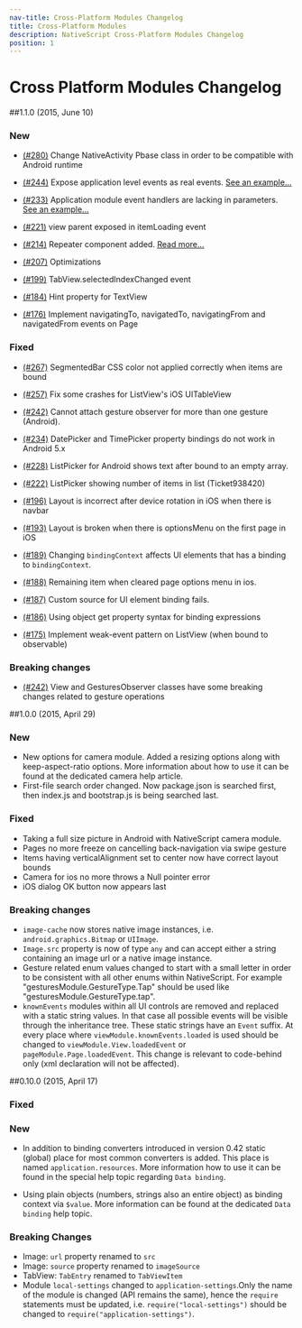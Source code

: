 ```yaml
---
nav-title: Cross-Platform Modules Changelog
title: Cross-Platform Modules
description: NativeScript Cross-Platform Modules Changelog
position: 1
---
```


Cross Platform Modules Changelog
==============================

##1.1.0 (2015, June 10)

### New
- [(#280)](https://github.com/NativeScript/NativeScript/issues/280) Change NativeActivity Pbase class in order to be compatible with Android runtime

- [(#244)](https://github.com/NativeScript/NativeScript/issues/244) Expose application level events as real events. [See an example...](https://github.com/NativeScript/NativeScript/blob/master/apps/tests/app/app.ts)

- [(#233)](https://github.com/NativeScript/NativeScript/issues/233) Application module event handlers are lacking in parameters. [See an example...](https://github.com/NativeScript/NativeScript/blob/master/apps/tests/app/app.ts)

- [(#221)](https://github.com/NativeScript/NativeScript/pull/221) view parent exposed in itemLoading event

- [(#214)](https://github.com/NativeScript/NativeScript/pull/214) Repeater component added. [Read more...](https://github.com/NativeScript/docs/blob/master/layouts.md#repeating-layout-children)

- [(#207)](https://github.com/NativeScript/NativeScript/pull/207) Optimizations

- [(#199)](https://github.com/NativeScript/NativeScript/issues/199) TabView.selectedIndexChanged event

- [(#184)](https://github.com/NativeScript/NativeScript/issues/184) Hint property for TextView

- [(#176)](https://github.com/NativeScript/NativeScript/issues/176) Implement navigatingTo, navigatedTo, navigatingFrom and navigatedFrom events on Page

### Fixed
- [(#267)](https://github.com/NativeScript/NativeScript/issues/267) SegmentedBar CSS color not applied correctly when items are bound

- [(#257)](https://github.com/NativeScript/NativeScript/pull/257) Fix some crashes for ListView's iOS UITableView

- [(#242)](https://github.com/NativeScript/NativeScript/issues/242) Cannot attach gesture observer for more than one gesture (Android).

- [(#234)](https://github.com/NativeScript/NativeScript/issues/234) DatePicker and TimePicker property bindings do not work in Android 5.x

- [(#228)](https://github.com/NativeScript/NativeScript/issues/228) ListPicker for Android shows text after bound to an empty array.

- [(#222)](https://github.com/NativeScript/NativeScript/issues/222) ListPicker showing number of items in list (Ticket938420)

- [(#196)](https://github.com/NativeScript/NativeScript/issues/196) Layout is incorrect after device rotation in iOS when there is navbar

- [(#193)](https://github.com/NativeScript/NativeScript/issues/193) Layout is broken when there is optionsMenu on the first page in iOS

- [(#189)](https://github.com/NativeScript/NativeScript/issues/189) Changing `bindingContext` affects UI elements that has a binding to `bindingContext`.

- [(#188)](https://github.com/NativeScript/NativeScript/issues/188) Remaining item when cleared page options menu in ios.

- [(#187)](https://github.com/NativeScript/NativeScript/issues/187) Custom source for UI element binding fails.

- [(#186)](https://github.com/NativeScript/NativeScript/issues/186) Using object get property syntax for binding expressions

- [(#175)](https://github.com/NativeScript/NativeScript/issues/175) Implement weak-event pattern on ListView (when bound to observable)


### Breaking changes
-  [(#242)](https://github.com/NativeScript/NativeScript/issues/242) View and GesturesObserver classes have some breaking changes related to gesture operations


##1.0.0 (2015, April 29)

### New
* New options for camera module. Added a resizing options along with keep-aspect-ratio options. More information about how to use it can be found at the dedicated camera help article.
* First-file search order changed. Now package.json is searched first, then index.js and bootstrap.js is being searched last.

### Fixed
* Taking a full size picture in Android with NativeScript camera module.
* Pages no more freeze on cancelling back-navigation via swipe gesture
* Items having verticalAlignment set to center now have correct layout bounds
* Camera for ios no more throws a Null pointer error
* iOS dialog OK button now appears last

### Breaking changes
* `image-cache` now stores native image instances, i.e. `android.graphics.Bitmap` or `UIImage`. 
* `Image.src` property is now of type `any` and can accept either a string containing an image url or a native image instance.
* Gesture related enum values changed to start with a small letter in order to be consistent with all other enums within NativeScript. For example "gesturesModule.GestureType.Tap" should be used like "gesturesModule.GestureType.tap".
* `knownEvents` modules within all UI controls are removed and replaced with a static string values. In that case all possible events will be visible through the inheritance tree. These static strings have an `Event` suffix. At every place where `viewModule.knownEvents.loaded` is used should be changed to `viewModule.View.loadedEvent` or `pageModule.Page.loadedEvent`. This change is relevant to code-behind only (xml declaration will not be affected).

##0.10.0 (2015, April 17)

### Fixed

### New

* In addition to binding converters introduced in version 0.42 static (global) place for most common converters is added. This place is named `application.resources`. More information how to use it can be found in the special help topic regarding `Data binding`.

* Using plain objects (numbers, strings also an entire object) as binding context via `$value`. More information can be found at the dedicated `Data binding` help topic.

### Breaking Changes

  * Image: `url` property renamed to `src`
  * Image: `source` property renamed to `imageSource`
  * TabView: `TabEntry` renamed to `TabViewItem`
  * Module `local-settings` changed to `application-settings`.Only the name of the module is changed (API remains the same), hence the `require` statements must be updated, i.e. `require("local-settings")` should be changed to `require("application-settings")`.
  
